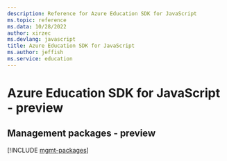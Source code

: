 ```yaml
---
description: Reference for Azure Education SDK for JavaScript
ms.topic: reference
ms.data: 10/28/2022
author: xirzec
ms.devlang: javascript
title: Azure Education SDK for JavaScript
ms.author: jeffish
ms.service: education
---
```

# Azure Education SDK for JavaScript - preview

## Management packages - preview
[!INCLUDE [mgmt-packages](education-mgmt-index.md)]